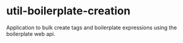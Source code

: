 # util-boilerplate-creation
Application to bulk create tags and boilerplate expressions using the boilerplate web api.